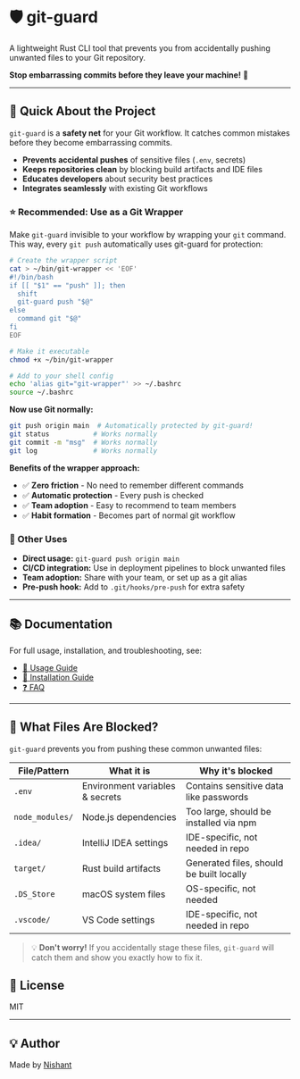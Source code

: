 # 🛡️ git-guard

A lightweight Rust CLI tool that prevents you from accidentally pushing unwanted files to your Git repository.

**Stop embarrassing commits before they leave your machine!** 🚫

---

## 🚀 Quick About the Project

`git-guard` is a **safety net** for your Git workflow. It catches common mistakes before they become embarrassing commits.

- **Prevents accidental pushes** of sensitive files (`.env`, secrets)
- **Keeps repositories clean** by blocking build artifacts and IDE files
- **Educates developers** about security best practices
- **Integrates seamlessly** with existing Git workflows

### ⭐ Recommended: Use as a Git Wrapper

Make `git-guard` invisible to your workflow by wrapping your `git` command. This way, every `git push` automatically uses git-guard for protection:

```bash
# Create the wrapper script
cat > ~/bin/git-wrapper << 'EOF'
#!/bin/bash
if [[ "$1" == "push" ]]; then
  shift
  git-guard push "$@"
else
  command git "$@"
fi
EOF

# Make it executable
chmod +x ~/bin/git-wrapper

# Add to your shell config
echo 'alias git="git-wrapper"' >> ~/.bashrc
source ~/.bashrc
```

**Now use Git normally:**
```bash
git push origin main  # Automatically protected by git-guard!
git status           # Works normally
git commit -m "msg"  # Works normally
git log              # Works normally
```

**Benefits of the wrapper approach:**
- ✅ **Zero friction** - No need to remember different commands
- ✅ **Automatic protection** - Every push is checked
- ✅ **Team adoption** - Easy to recommend to team members
- ✅ **Habit formation** - Becomes part of normal git workflow

### 🔄 Other Uses
- **Direct usage:** `git-guard push origin main`
- **CI/CD integration:** Use in deployment pipelines to block unwanted files
- **Team adoption:** Share with your team, or set up as a git alias
- **Pre-push hook:** Add to `.git/hooks/pre-push` for extra safety

---

## 📚 Documentation

For full usage, installation, and troubleshooting, see:
- [📖 Usage Guide](docs/USAGE.md)
- [🔧 Installation Guide](docs/INSTALLATION.md)
- [❓ FAQ](docs/FAQ.md)

---

## 🚫 What Files Are Blocked?

`git-guard` prevents you from pushing these common unwanted files:

| File/Pattern    | What it is                    | Why it's blocked                        |
|-----------------|-------------------------------|-----------------------------------------|
| `.env`          | Environment variables & secrets| Contains sensitive data like passwords  |
| `node_modules/` | Node.js dependencies          | Too large, should be installed via npm  |
| `.idea/`        | IntelliJ IDEA settings        | IDE-specific, not needed in repo        |
| `target/`       | Rust build artifacts          | Generated files, should be built locally|
| `.DS_Store`     | macOS system files            | OS-specific, not needed                 |
| `.vscode/`      | VS Code settings              | IDE-specific, not needed in repo        |

> 💡 **Don't worry!** If you accidentally stage these files, `git-guard` will catch them and show you exactly how to fix it.

## 📜 License

MIT

---

## 💡 Author

Made by [Nishant](https://github.com/nishujangra)